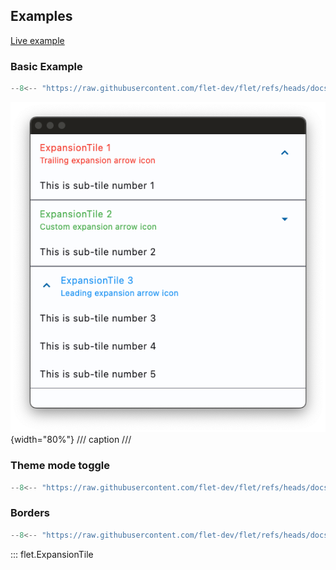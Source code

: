 ## Examples

[Live example](https://flet-controls-gallery.fly.dev/layout/expansiontile)

### Basic Example

```python
--8<-- "https://raw.githubusercontent.com/flet-dev/flet/refs/heads/docs/sdk/python/examples/python/controls/expansion-tile/basic.py"
```

![basic](https://raw.githubusercontent.com/flet-dev/flet/docs/sdk/python/examples/python/controls/expansion-tile/media/basic.png){width="80%"}
/// caption
///

### Theme mode toggle

```python
--8<-- "https://raw.githubusercontent.com/flet-dev/flet/refs/heads/docs/sdk/python/examples/python/controls/expansion-tile/theme-mode-toggle.py"
```

### Borders

```python
--8<-- "https://raw.githubusercontent.com/flet-dev/flet/refs/heads/docs/sdk/python/examples/python/controls/expansion-tile/borders.py"
```

::: flet.ExpansionTile
